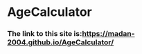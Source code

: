 # AgeCalculator
<h3>The link to this site is:<a href="https://madan-2004.github.io/AgeCalculator/">https://madan-2004.github.io/AgeCalculator/</a></h3>
